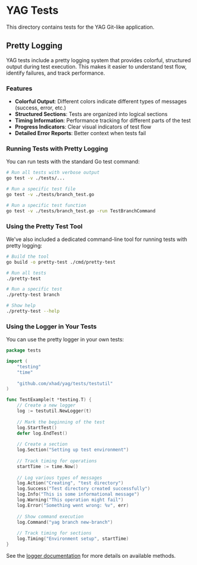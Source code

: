 # YAG Tests

This directory contains tests for the YAG Git-like application.

## Pretty Logging

YAG tests include a pretty logging system that provides colorful, structured output during test execution. This makes it easier to understand test flow, identify failures, and track performance.

### Features

- **Colorful Output**: Different colors indicate different types of messages (success, error, etc.)
- **Structured Sections**: Tests are organized into logical sections
- **Timing Information**: Performance tracking for different parts of the test
- **Progress Indicators**: Clear visual indicators of test flow
- **Detailed Error Reports**: Better context when tests fail

### Running Tests with Pretty Logging

You can run tests with the standard Go test command:

```bash
# Run all tests with verbose output
go test -v ./tests/...

# Run a specific test file
go test -v ./tests/branch_test.go

# Run a specific test function
go test -v ./tests/branch_test.go -run TestBranchCommand
```

### Using the Pretty Test Tool

We've also included a dedicated command-line tool for running tests with pretty logging:

```bash
# Build the tool
go build -o pretty-test ./cmd/pretty-test

# Run all tests
./pretty-test

# Run a specific test
./pretty-test branch

# Show help
./pretty-test --help
```

### Using the Logger in Your Tests

You can use the pretty logger in your own tests:

```go
package tests

import (
	"testing"
	"time"
	
	"github.com/xhad/yag/tests/testutil"
)

func TestExample(t *testing.T) {
	// Create a new logger
	log := testutil.NewLogger(t)
	
	// Mark the beginning of the test
	log.StartTest()
	defer log.EndTest()
	
	// Create a section
	log.Section("Setting up test environment")
	
	// Track timing for operations
	startTime := time.Now()
	
	// Log various types of messages
	log.Action("Creating", "test directory")
	log.Success("Test directory created successfully")
	log.Info("This is some informational message")
	log.Warning("This operation might fail")
	log.Error("Something went wrong: %v", err)
	
	// Show command execution
	log.Command("yag branch new-branch")
	
	// Track timing for sections
	log.Timing("Environment setup", startTime)
}
```

See the [logger documentation](testutil/README.md) for more details on available methods. 